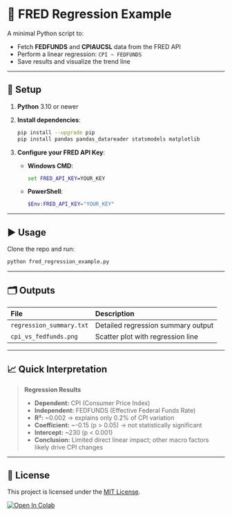 # 🚀 FRED Regression Example

A minimal Python script to:

* Fetch **FEDFUNDS** and **CPIAUCSL** data from the FRED API
* Perform a linear regression: `CPI ~ FEDFUNDS`
* Save results and visualize the trend line

---

## 🔧 Setup

1. **Python** 3.10 or newer
2. **Install dependencies**:

   ```bash
   pip install --upgrade pip
   pip install pandas pandas_datareader statsmodels matplotlib
   ```
3. **Configure your FRED API Key**:

   * **Windows CMD**:

     ```bat
     set FRED_API_KEY=YOUR_KEY
     ```
   * **PowerShell**:

     ```powershell
     $Env:FRED_API_KEY="YOUR_KEY"
     ```

---

## ▶️ Usage

Clone the repo and run:

```bash
python fred_regression_example.py
```

---

## 🗂️ Outputs

| File                     | Description                        |
| :----------------------- | :--------------------------------- |
| `regression_summary.txt` | Detailed regression summary output |
| `cpi_vs_fedfunds.png`    | Scatter plot with regression line  |

---

## 📈 Quick Interpretation

> **Regression Results**
>
> * **Dependent:** CPI (Consumer Price Index)
> * **Independent:** FEDFUNDS (Effective Federal Funds Rate)
> * **R²:** \~0.002 → explains only 0.2% of CPI variation
> * **Coefficient:** \~-0.15 (p > 0.05) → not statistically significant
> * **Intercept:** \~230 (p < 0.001)
> * **Conclusion:** Limited direct linear impact; other macro factors likely drive CPI changes

---

## 📜 License

This project is licensed under the [MIT License](LICENSE).

[![Open In Colab](https://colab.research.google.com/assets/colab-badge.svg)](https://colab.research.google.com/drive/1pxPI1egfDj0O41qAx0nM8LPjG9vDELSt?usp=sharing)


